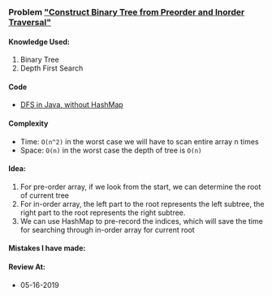 ### Problem  ["Construct Binary Tree from Preorder and Inorder Traversal"](https://leetcode.com/problems/construct-binary-tree-from-preorder-and-inorder-traversal/description/)

#### Knowledge Used:
1.  Binary Tree
2.  Depth First Search

#### Code
-   [DFS in Java, without HashMap](./Solution.java)

#### Complexity
-   Time: `O(n^2)` in the worst case we will have to scan entire array n times
-   Space: `O(n)` in the worst case the depth of tree is `O(n)`

#### Idea:
1.  For pre-order array, if we look from the start, we can determine the root of current tree
2.  For in-order array, the left part to the root represents the left subtree, the
right part to the root represents the right subtree.
3.  We can use HashMap to pre-record the indices, which will save the time for searching through in-order array for current root

#### Mistakes I have made:

#### Review At:
-   05-16-2019
